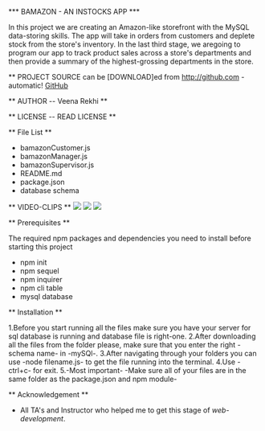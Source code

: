 *** BAMAZON - AN INSTOCKS APP ***

In this project we are creating an Amazon-like storefront with the MySQL data-storing skills. The app will take in orders from customers and deplete stock from the store's inventory. In the last third stage, we aregoing to  program our app to track product sales across a store's departments and then provide a summary of the highest-grossing departments in the store.

** PROJECT SOURCE can be [DOWNLOAD]ed from http://github.com - automatic!
[GitHub](https://github.com/VeenaRekhi/Node.jsBamazon.git)

** AUTHOR -- Veena Rekhi  **

** LICENSE -- READ LICENSE **

** File List **
* bamazonCustomer.js
* bamazonManager.js
* bamazonSupervisor.js
* README.md
* package.json
* database schema

** VIDEO-CLIPS **
![](https://github.com/VeenaRekhi/NodeBamazon/bamazonCustomerVideo.gif)
![](https://github.com/VeenaRekhi/NodeBamazon/bamazonManagerVideo.gif)
![](https://github.com/VeenaRekhi/NodeBamazon/bamazonSuprvisorVideo.gif)

** Prerequisites **

The required npm packages and dependencies you need to install before starting this project

* npm init
* npm sequel
* npm inquirer
* npm cli table
* mysql database 

** Installation **

1.Before you start running all the files make sure you have your server for sql database is running and database file is right-one.
2.After downloading all the files from the folder please, make sure that you  enter the right -schema name- in -mySQl-.
3.After navigating through your folders you can use -node filename.js- to get the file running into the terminal.
4.Use -ctrl+c- for exit.
5.-Most important-  -Make sure all of your files are in the same folder as the package.json and npm module-

** Acknowledgement **

* All TA's and Instructor who helped me to get this stage of *web-development*.



